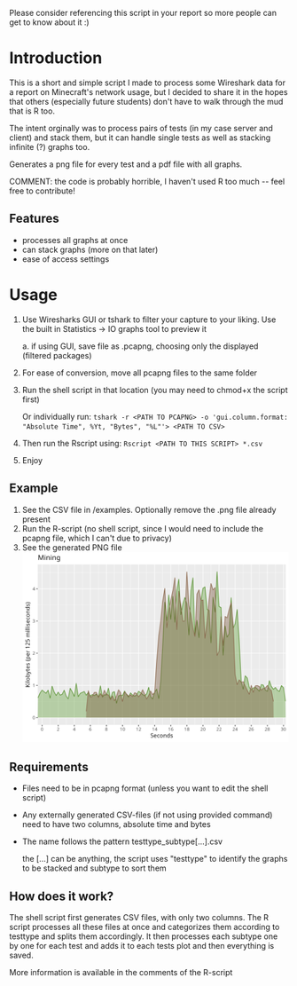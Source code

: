 Please consider referencing this script in your report so more people can get to know about it :)

# Introduction
This is a short and simple script I made to process some Wireshark data for a report
on Minecraft's network usage, but I decided to share it in the hopes that others
(especially future students) don't have to walk through the mud that is R too.

The intent orginally was to process pairs of tests (in my case server and client) and stack them, but it can handle single tests as well as stacking infinite (?) graphs too.

Generates a png file for every test and a pdf file with all graphs.

COMMENT: the code is probably horrible, I haven't used R too much -- feel free to contribute!

## Features
- processes all graphs at once
- can stack graphs (more on that later)
- ease of access settings

# Usage
1. Use Wiresharks GUI or tshark to filter your capture to your liking. Use the built in Statistics -> IO graphs tool to preview it

	a. if using GUI, save file as .pcapng, choosing only the displayed (filtered packages)

3. For ease of conversion, move all pcapng files to the same folder
4. Run the shell script in that location (you may need to chmod+x the script first)
   
	Or individually run: `tshark -r <PATH TO PCAPNG> -o 'gui.column.format: "Absolute Time", %Yt, "Bytes", "%L"'> <PATH TO CSV>`

5. Then run the Rscript using: `Rscript <PATH TO THIS SCRIPT> *.csv` 
6. Enjoy
## Example
1. See the CSV file in /examples. Optionally remove the .png file already present
2. Run the R-script (no shell script, since I would need to include the pcapng file, which I can't due to privacy)
3. See the generated PNG file
![](examples/mining.png)
## Requirements
- Files need to be in pcapng format (unless you want to edit the shell script)
- Any externally generated CSV-files (if not using provided command) need to have two columns, absolute time and bytes
- The name follows the pattern testtype_subtype[...].csv

	the [...] can be anything, the script uses "testtype" to identify the graphs to be stacked and subtype to sort them 

## How does it work?
The shell script first generates CSV files, with only two columns.
The R script processes all these files at once and categorizes them according to testtype and splits them accordingly.
It then processes each subtype one by one for each test and adds it to each tests plot and then everything is saved.

More information is available in the comments of the R-script
